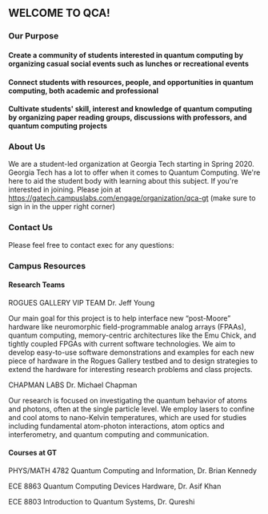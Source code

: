 ## WELCOME TO QCA!

### Our Purpose


#### Create a community of students interested in quantum computing by organizing casual social events such as lunches or recreational events

#### Connect students with resources, people, and opportunities in quantum computing, both academic and professional

#### Cultivate students' skill, interest and knowledge of quantum computing by organizing paper reading groups, discussions with professors, and quantum computing projects



### About Us

We are a student-led organization at Georgia Tech starting in Spring 2020. Georgia Tech has a lot to offer when it comes to Quantum Computing. We're here to aid the student body with learning about this subject. If you're interested in joining. Please join at https://gatech.campuslabs.com/engage/organization/qca-gt (make sure to sign in in the upper right corner)


### Contact Us

Please feel free to contact exec for any questions:  


### Campus Resources

#### Research Teams

ROGUES GALLERY VIP TEAM
Dr. Jeff Young

Our main goal for this project is to help interface new “post-Moore” hardware like neuromorphic field-programmable analog arrays (FPAAs), quantum computing, memory-centric architectures like the Emu Chick, and tightly coupled FPGAs with current software technologies. We aim to develop easy-to-use software demonstrations and examples for each new piece of hardware in the Rogues Gallery testbed and to design strategies to extend the hardware for interesting research problems and class projects.


CHAPMAN LABS
Dr. Michael Chapman

Our research is focused on investigating the quantum behavior of atoms and photons, often at the single particle level. We employ lasers to confine and cool atoms to nano-Kelvin temperatures, which are used for studies including fundamental atom-photon interactions, atom optics and interferometry, and quantum computing and communication.


#### Courses at GT

PHYS/MATH 4782
Quantum Computing and Information, Dr. Brian Kennedy

ECE 8863
Quantum Computing Devices Hardware, Dr. Asif Khan

ECE 8803
Introduction to Quantum Systems, Dr. Qureshi



